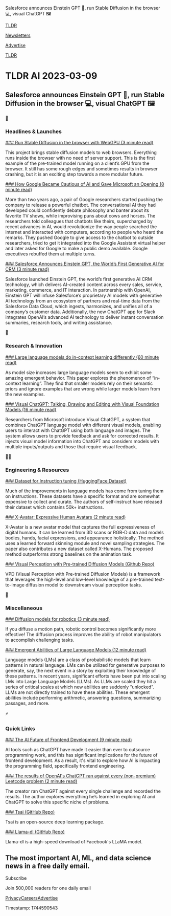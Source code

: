Salesforce announces Einstein GPT 🧠, run Stable Diffusion in the browser 💻, visual ChatGPT 🖼️

[TLDR](/)

[Newsletters](/newsletters)

[Advertise](https://advertise.tldr.tech/)

[TLDR](/)

# TLDR AI 2023-03-09

## Salesforce announces Einstein GPT 🧠, run Stable Diffusion in the browser 💻, visual ChatGPT 🖼️

🚀

### Headlines & Launches

[### Run Stable Diffusion in the browser with WebGPU (3 minute read)](https://mlc.ai/web-stable-diffusion/?utm_source=tldrai)

This project brings stable diffusion models to web browsers. Everything runs inside the browser with no need of server support. This is the first example of the pre-trained model running on a client’s GPU from the browser. It still has some rough edges and sometimes results in browser crashing, but it is an exciting step towards a more modular future.

[### How Google Became Cautious of AI and Gave Microsoft an Opening (8 minute read)](https://archive.ph/bNxEQ?utm_source=tldrai)

More than two years ago, a pair of Google researchers started pushing the company to release a powerful chatbot. The conversational AI they had developed could confidently debate philosophy and banter about its favorite TV shows, while improvising puns about cows and horses. The researchers told colleagues that chatbots like theirs, supercharged by recent advances in AI, would revolutionize the way people searched the internet and interacted with computers, according to people who heard the remarks. They pushed Google to give access to the chatbot to outside researchers, tried to get it integrated into the Google Assistant virtual helper and later asked for Google to make a public demo available. Google executives rebuffed them at multiple turns.

[### Salesforce Announces Einstein GPT, the World’s First Generative AI for CRM (3 minute read)](https://investor.salesforce.com/press-releases/press-release-details/2023/Salesforce-Announces-Einstein-GPT-the-Worlds-First-Generative-AI-for-CRM/default.aspx?utm_source=tldrai)

Salesforce launched Einstein GPT, the world’s first generative AI CRM technology, which delivers AI-created content across every sales, service, marketing, commerce, and IT interaction. In partnership with OpenAI, Einstein GPT will infuse Salesforce’s proprietary AI models with generative AI technology from an ecosystem of partners and real-time data from the Salesforce Data Cloud, which ingests, harmonizes, and unifies all of a company’s customer data. Additionally, the new ChatGPT app for Slack integrates OpenAI’s advanced AI technology to deliver instant conversation summaries, research tools, and writing assistance.

🧠

### Research & Innovation

[### Large language models do in-context learning differently (60 minute read)](https://arxiv.org/abs/2303.03846?utm_source=tldrai)

As model size increases large language models seem to exhibit some amazing emergent behavior. This paper explores the phenomenon of “in-context learning”. They find that smaller models rely on their semantic priors and ignore examples that are wrong while larger models learn from the new examples.

[### Visual ChatGPT: Talking, Drawing and Editing with Visual Foundation Models (16 minute read)](https://arxiv.org/abs/2303.04671?utm_source=tldrai)

Researchers from Microsoft introduce Visual ChatGPT, a system that combines ChatGPT language model with different visual models, enabling users to interact with ChatGPT using both language and images. The system allows users to provide feedback and ask for corrected results. It injects visual model information into ChatGPT and considers models with multiple inputs/outputs and those that require visual feedback.

👨‍💻

### Engineering & Resources

[### Dataset for Instruction tuning (HuggingFace Dataset)](https://huggingface.co/datasets/yizhongw/self_instruct?utm_source=tldrai)

Much of the improvements in language models has come from tuning them on instructions. These datasets have a specific format and are somewhat expensive to collect and curate. The authors of self-instruct have released their dataset which contains 50k+ instructions.

[### X-Avatar: Expressive Human Avatars (2 minute read)](https://skype-line.github.io/projects/X-Avatar/?utm_source=tldrai)

X-Avatar is a new avatar model that captures the full expressiveness of digital humans. It can be learned from 3D scans or RGB-D data and models bodies, hands, facial expressions, and appearance holistically. The method uses a learned forward skinning module and novel sampling strategies. The paper also contributes a new dataset called X-Humans. The proposed method outperforms strong baselines on the animation task.

[### Visual Perception with Pre-trained Diffusion Models (Github Repo)](https://github.com/wl-zhao/VPD?utm_source=tldrai)

VPD (Visual Perception with Pre-trained Diffusion Models) is a framework that leverages the high-level and low-level knowledge of a pre-trained text-to-image diffusion model to downstream visual perception tasks.

🎁

### Miscellaneous

[### Diffusion models for robotics (3 minute read)](https://diffusion-policy.cs.columbia.edu/?utm_source=tldrai)

If you diffuse a motion path, robotic control becomes significantly more effective! The diffusion process improves the ability of robot manipulators to accomplish challenging tasks.

[### Emergent Abilities of Large Language Models (12 minute read)](https://www.assemblyai.com/blog/emergent-abilities-of-large-language-models/?utm_source=tldrai)

Language models (LMs) are a class of probabilistic models that learn patterns in natural language. LMs can be utilized for generative purposes to generate, say, the next event in a story by exploiting their knowledge of these patterns. In recent years, significant efforts have been put into scaling LMs into Large Language Models (LLMs). As LLMs are scaled they hit a series of critical scales at which new abilities are suddenly “unlocked”. LLMs are not directly trained to have these abilities. These emergent abilities include performing arithmetic, answering questions, summarizing passages, and more.

⚡️

### Quick Links

[### The AI Future of Frontend Development (9 minute read)](https://drublic.de/blog/ai-future-of-frontend-engineering?utm_source=tldrai)

AI tools such as ChatGPT have made it easier than ever to outsource programming work, and this has significant implications for the future of frontend development. As a result, it's vital to explore how AI is impacting the programming field, specifically frontend engineering.

[### The results of OpenAI's ChatGPT ran against every (non-premium) Leetcode problem (2 minute read)](https://gptleetcode.com/?utm_source=tldrai)

The creator ran ChatGPT against every single challenge and recorded the results. The author explores everything he’s learned in exploring AI and ChatGPT to solve this specific niche of problems.

[### Tsai (GitHub Repo)](https://github.com/timeseriesAI/tsai?utm_source=tldrai)

Tsai is an open-source deep learning package.

[### Llama-dl (GitHub Repo)](https://github.com/shawwn/llama-dl?utm_source=tldrai)

Llama-dl is a high-speed download of Facebook's LLaMA model.

## The most important AI, ML, and data science news in a free daily email.

Subscribe

Join 500,000 readers for one daily email

[Privacy](/privacy)[Careers](https://jobs.ashbyhq.com/tldr.tech)[Advertise](/ai/advertise)

Timestamp: 1744590543